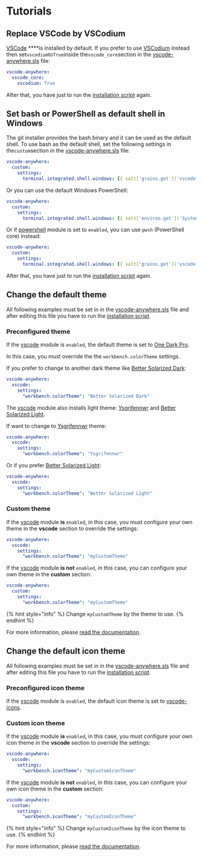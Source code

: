 # Tutorials

## Replace VSCode by VSCodium

 [VSCode](https://code.visualstudio.com) ****is installed by default. If you prefer to use [VSCodium](https://vscodium.com) instead then set`vscodium`to`True`inside the`vscode_core`section in the [vscode-anywhere.sls](../structure/conf/saltstack/pillar.md#vscode-anywhere-sls) file:

```yaml
vscode-anywhere:
  vscode_core:
    vscodium: True
```

After that, you have just to run the [installation script](../structure/tools/install.md) again.

## Set bash or PowerShell as default shell in Windows

The git installer provides the bash binary and it can be used as the default shell. To use bash as the default shell, set the following settings in the`custom`section in the [vscode-anywhere.sls](../structure/conf/saltstack/pillar.md#vscode-anywhere-sls) file:

```yaml
vscode-anywhere:
  custom:
    settings:
      terminal.integrated.shell.windows: {{ salt['grains.get']('vscode-anywhere:apps:path') | path_join('scoop', 'apps', 'git', 'current', 'bin', 'bash.exe') }}
```

Or you can use the default Windows PowerShell:

```yaml
vscode-anywhere:
  custom:
    settings:
      terminal.integrated.shell.windows: {{ salt['environ.get']('SystemRoot') | path_join('system32', 'WindowsPowerShell', 'v1.0', 'powershell.exe')' }}
```

Or if [powershell](../modules/list/powershell.md#installation) module is set to `enabled`, you can use `pwsh` \(PowerShell core\) instead:

```yaml
vscode-anywhere:
  custom:
    settings:
      terminal.integrated.shell.windows: {{ salt['grains.get']('vscode-anywhere:apps:path') | path_join('scoop', 'apps', 'pwsh', 'current', 'pwsh.exe') }}
```

After that, you have just to run the [installation script](../structure/tools/install.md) again.

## Change the default theme

All following examples must be set in in the [vscode-anywhere.sls](../structure/conf/saltstack/pillar.md#vscode-anywhere-sls) file and after editing this file you have to run the [installation script](../structure/tools/install.md).

### Preconfigured theme

If the [vscode](../modules/list/vscode.md#installation) module is `enabled`, the default theme is set to [One Dark Pro](../modules/list/vscode.md#zhuangtongfa-material-theme).

In this case, you must override the the `workbench.colorTheme` settings.

If you prefer to change to another dark theme like [Better Solarized Dark](../modules/list/vscode.md#ginfuru-ginfuru-better-solarized-dark-theme):

```yaml
vscode-anywhere:
  vscode:
    settings:
      "workbench.colorTheme": "Better Solarized Dark"
```

The [vscode](../modules/list/vscode.md#installation) module also installs light theme: [Ysgrifennwr](../modules/list/vscode.md#xaver-theme-ysgrifennwr) and [Better Solarized Light](../modules/list/vscode.md#ginfuru-ginfuru-better-solarized-dark-theme).

If want to change to [Ysgrifennwr](../modules/list/vscode.md#xaver-theme-ysgrifennwr) theme:

```yaml
vscode-anywhere:
  vscode:
    settings:
      "workbench.colorTheme": "Ysgrifennwr"
```

Or if you prefer [Better Solarized Light](../modules/list/vscode.md#ginfuru-ginfuru-better-solarized-dark-theme):

```yaml
vscode-anywhere:
  vscode:
    settings:
      "workbench.colorTheme": "Better Solarized Light"
```

### Custom theme

If the [vscode](../modules/list/vscode.md#installation) module **is** `enabled`, in this case, you must configure your own theme in the **vscode** section to override the settings:

```yaml
vscode-anywhere:
  vscode:
    settings:
      "workbench.colorTheme": "myCustomTheme"
```

If the [vscode](../modules/list/vscode.md#installation) module **is not** `enabled`, in this case, you can configure your own theme in the **custom** section:

```yaml
vscode-anywhere:
  custom:
    settings:
      "workbench.colorTheme": "myCustomTheme"
```

{% hint style="info" %}
Change `myCustomTheme` by the theme to use.
{% endhint %}

For more information, please [read the documentation](https://code.visualstudio.com/docs/getstarted/themes#_selecting-the-color-theme).

## Change the default icon theme

All following examples must be set in in the [vscode-anywhere.sls](../structure/conf/saltstack/pillar.md#vscode-anywhere-sls) file and after editing this file you have to run the [installation script](../structure/tools/install.md).

### Preconfigured icon theme

If the [vscode](../modules/list/vscode.md#installation) module is `enabled`, the default icon theme is set to [vscode-icons](../modules/list/vscode.md#vscode-icons-team-vscode-icons).

### Custom icon theme

If the [vscode](../modules/list/vscode.md#installation) module **is** `enabled`, in this case, you must configure your own icon theme in the **vscode** section to override the settings:

```yaml
vscode-anywhere:
  vscode:
    settings:
      "workbench.iconTheme": "myCustomIconTheme"
```

If the [vscode](../modules/list/vscode.md#installation) module **is not** `enabled`, in this case, you can configure your own icon theme in the **custom** section:

```yaml
vscode-anywhere:
  custom:
    settings:
      "workbench.iconTheme": "myCustomIconTheme"
```

{% hint style="info" %}
Change `myCustomIconTheme` by the icon theme to use.
{% endhint %}

For more information, please [read the documentation](https://code.visualstudio.com/docs/getstarted/themes#_file-icon-themes).

